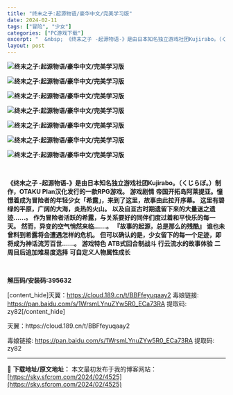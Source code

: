 ```yaml
---
title: "终末之子:起源物语/豪华中文/完美学习版"
date: 2024-02-11
tags: ["冒险", "少女"]
categories: ["PC游戏下载"]
excerpt: "  &nbsp; 《终末之子 -起源物语-》是由日本知名独立游戏社团Kujirabo。（くじらぼ。）制作，OTAKU Plan汉化发行的一款RPG游戏。 游戏剧情 帝国开拓岛阿莱提亚。憧憬着成为冒险者的年轻少女「希露」，来到了这里，故事由此拉开序幕。 这里有碧绿的平原，广阔的大海，炎热的火山。 以及&hellip;"
layout: post
---
```


<strong><img src="https://img.piclabo.xyz/upload/art_editor/20210523-1/4200c54324ae11d5f037f14613f3956b.jpg" alt="终末之子:起源物语/豪华中文/完美学习版" /></strong>

<strong><img src="https://img.piclabo.xyz/upload/art_editor/20210523-1/36407207d03367a663d64500ef46376f.jpg" alt="终末之子:起源物语/豪华中文/完美学习版" /></strong>

<strong><img src="https://img.piclabo.xyz/upload/art_editor/20210523-1/7ee2e402e9c3e2661c3d68cf80a57bf0.jpg" alt="终末之子:起源物语/豪华中文/完美学习版" /></strong>

<strong><img src="https://img.piclabo.xyz/upload/art_editor/20210523-1/4c20cf431c6b00c72e04b4554832fc3b.jpg" alt="终末之子:起源物语/豪华中文/完美学习版" /></strong>

<strong><img src="https://img.piclabo.xyz/upload/art_editor/20210523-1/94edd9d4647c8705bef047a588d89354.jpg" alt="终末之子:起源物语/豪华中文/完美学习版" /></strong>

<strong><img src="https://img.piclabo.xyz/upload/art_editor/20210523-1/d6f8e5e703bd11f3b9edbe77fe75fb04.jpg" alt="终末之子:起源物语/豪华中文/完美学习版" /></strong>

<strong><img src="https://img.piclabo.xyz/upload/art_editor/20210523-1/1edcd95cf37470fe6de995cba056d566.jpg" alt="终末之子:起源物语/豪华中文/完美学习版" /> </strong>

&nbsp;

<strong>《终末之子 -起源物语-》是由日本知名独立游戏社团Kujirabo。（くじらぼ。）制作，OTAKU Plan汉化发行的一款RPG游戏。</strong>
<strong>游戏剧情</strong>
<strong>帝国开拓岛阿莱提亚。憧憬着成为冒险者的年轻少女「希露」，来到了这里，故事由此拉开序幕。</strong>
<strong>这里有碧绿的平原，广阔的大海，炎热的火山。</strong>
<strong>以及自亘古时期遗留下来的大量迷之遗迹……。</strong>
<strong>作为冒险者活跃的希露，与关系要好的同伴们度过着和平快乐的每一天。</strong>
<strong>然而，异变的空气悄然来临……。</strong>
<strong>『故事的起源，总是那么的残酷』</strong>
<strong>谁也未曾料到希露将会遭遇怎样的危机。</strong>
<strong>但可以确认的是，少女留下的每一个足迹，即将成为神话流芳百世……。</strong>
<strong>游戏特色</strong>
<strong>ATB式回合制战斗</strong>
<strong>行云流水的故事体验</strong>
<strong>二周目后追加难易度选择</strong>
<strong>可自定义人物属性成长</strong>

&nbsp;

<strong>解压码/安装码:395632</strong>

[content_hide]天翼：https://cloud.189.cn/t/BBFfeyuqaay2
毒娘链接: https://pan.baidu.com/s/1WrsmLYnuZYw5R0_ECa73RA
提取码: zy82[/content_hide]

<!--wechatfans start-->天翼：https://cloud.189.cn/t/BBFfeyuqaay2
毒娘链接: https://pan.baidu.com/s/1WrsmLYnuZYw5R0_ECa73RA
提取码: zy82<!--wechatfans end-->

---
📖 **下载地址/原文地址：** 本文最初发布于我的博客网站：[https://sky.sfcrom.com/2024/02/4525](https://sky.sfcrom.com/2024/02/4525)
